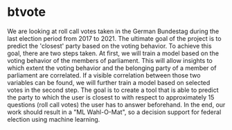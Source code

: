 # btvote

We are looking at roll call votes taken in the German Bundestag during the last election period from 2017 to 2021. The ultimate goal of the project is to predict the 'closest' party based on the voting behavior. To achieve this goal, there are two steps taken. At first, we will train a model based on the voting behavior of the members of parliament. This will allow insights to which extent the voting behavior and the belonging party of a member of parliament are correlated. If a visible correlation between those two variables can be found, we will further train a model based on selected votes in the second step. The goal is to create a tool that is able to predict the party to which the user is closest to with respect to approximately 15 questions (roll call votes) the user has to answer beforehand. In the end, our work should result in a "ML Wahl-O-Mat", so a decision support for federal election using machine learning.
